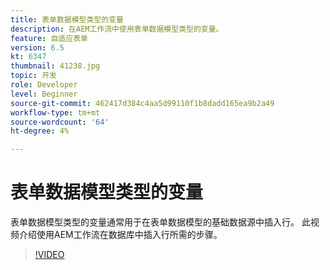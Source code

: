 ```yaml
---
title: 表单数据模型类型的变量
description: 在AEM工作流中使用表单数据模型类型的变量。
feature: 自适应表单
version: 6.5
kt: 6347
thumbnail: 41238.jpg
topic: 开发
role: Developer
level: Beginner
source-git-commit: 462417d384c4aa5d99110f1b8dadd165ea9b2a49
workflow-type: tm+mt
source-wordcount: '64'
ht-degree: 4%

---
```



# 表单数据模型类型的变量

表单数据模型类型的变量通常用于在表单数据模型的基础数据源中插入行。 此视频介绍使用AEM工作流在数据库中插入行所需的步骤。



>[!VIDEO](https://video.tv.adobe.com/v/41238/quality=9&learn=on)
